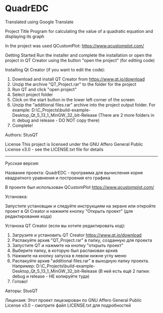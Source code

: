 # QuadrEDC
Translated using Google Translate

Project Title
Program for calculating the value of a quadratic equation and displaying its graph

In the project was used QCustomPlot: https://www.qcustomplot.com/

Getting Started
Run the installer and complete the installation or open the project in QT Creator using the button "open the project" (for editing code)

Installing Qt Creator (if you want to edit the code):

1. Download and install QT Creator from https://www.qt.io/download
2. Unzip the archive "QT_Projeсt.rar" to the folder for the project
3. Run QT and click "open project"
4. Select project folder
5. Click on the start button in the lower left corner of the screen
6. Unzip the "additional files.rar" archive into the project output folder. For example: D:\C_Projects\build-example-Desktop_Qt_5_13_1_MinGW_32_bit-Release (There are 2 more folders in it: debug and release - DO NOT copy there)
7. Complete!

Authors:
StusQT

License
This project is licensed under the GNU Affero General Public License v3.0 - see the LICENSE.txt file for details

****************************************************************

Русская версия:

Название проекта:
QuadrEDC - программа для вычисления корня квадратного уравнения и построения его графика

В проекте был использован QCustomPlot https://www.qcustomplot.com/

Установка:

Запустите установщик и следуйте инструкциям на экране или откройте проект в Qt Creator и нажмите кнопку "Открыть проект" (для редактирования кода)

Устанока QT Creator (если вы хотите редактировать код):

1. Загрузите и установить QT Creator https://www.qt.io/download
2. Распакуйте архив "QT_Projeсt.rar" в папку, созданную для проекта
3. Запустите QT и нажмите на кнопку "открыть проект"
4. Выберите папку, в которую был распакован архив
5. Нажмите на кнопку запуска в левом нижне углу меню
6. Распакуйте архив "additional files.rar" в выходную папку проекта. Например: D:\C_Projects\build-example-Desktop_Qt_5_13_1_MinGW_32_bit-Release (В ней есть ещё 2 папки: debug и release - НЕ копируйте туда)
7. Готово!

Авторы:
StusQT

Лицензия:
Этот проект лицезирован по GNU Affero General Public License v3.0 - смотрите файл LICENSE.txt для подробностей
